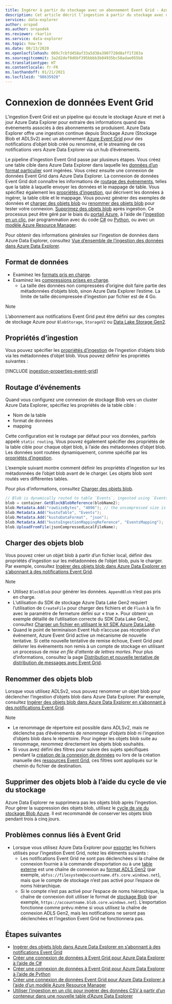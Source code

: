 ```yaml
---
title: Ingérer à partir du stockage avec un abonnement Event Grid - Azure Data Explorer
description: Cet article décrit l’ingestion à partir du stockage avec un abonnement Event Grid dans Azure Data Explorer.
services: data-explorer
author: orspod
ms.author: orspodek
ms.reviewer: rkarlin
ms.service: data-explorer
ms.topic: how-to
ms.date: 08/13/2020
ms.openlocfilehash: 009c7cbfd458af33a5d38a3907720d8aff1f203a
ms.sourcegitcommit: 3a2d2def8d6bf395bbbb3b84935bc58adae055b8
ms.translationtype: HT
ms.contentlocale: fr-FR
ms.lasthandoff: 01/21/2021
ms.locfileid: "98635920"
---
```

# <a name="event-grid-data-connection"></a>Connexion de données Event Grid

L’ingestion Event Grid est un pipeline qui écoute le stockage Azure et met à jour Azure Data Explorer pour extraire des informations quand des événements associés à des abonnements se produisent. Azure Data Explorer offre une ingestion continue depuis Stockage Azure (Stockage Blob et ADLSv2) avec un abonnement [Azure Event Grid](/azure/event-grid/overview) pour des notifications d’objet blob créé ou renommé, et le streaming de ces notifications vers Azure Data Explorer via un hub d’événements.

Le pipeline d’ingestion Event Grid passe par plusieurs étapes. Vous créez une table cible dans Azure Data Explorer dans laquelle les [données d’un format particulier](#data-format) sont ingérées. Vous créez ensuite une connexion de données Event Grid dans Azure Data Explorer. La connexion de données Event Grid doit connaître les informations de [routage des événements](#events-routing), telles que la table à laquelle envoyer les données et le mappage de table. Vous spécifiez également les [propriétés d’ingestion](#ingestion-properties), qui décrivent les données à ingérer, la table cible et le mappage. Vous pouvez générer des exemples de données et [charger des objets blob](#upload-blobs) ou [renommer des objets blob](#rename-blobs) pour tester votre connexion. [Supprimez des objets blob](#delete-blobs-using-storage-lifecycle) après ingestion. Ce processus peut être géré par le biais du [portail Azure](ingest-data-event-grid.md), à l’aide de l’[ingestion en un clic](one-click-ingestion-new-table.md), par programmation avec du code [C#](data-connection-event-grid-csharp.md) ou [Python](data-connection-event-grid-python.md), ou avec un [modèle Azure Resource Manager](data-connection-event-grid-resource-manager.md).

Pour obtenir des informations générales sur l’ingestion de données dans Azure Data Explorer, consultez [Vue d’ensemble de l’ingestion des données dans Azure Data Explorer](ingest-data-overview.md).

## <a name="data-format"></a>Format de données

* Examinez les [formats pris en charge](ingestion-supported-formats.md).
* Examinez les [compressions prises en charge](ingestion-supported-formats.md#supported-data-compression-formats).
    * La taille des données non compressées d’origine doit faire partie des métadonnées d’objets blob, sinon Azure Data Explorer l’estime. La limite de taille décompressée d’ingestion par fichier est de 4 Go.

> [!NOTE]
> L’abonnement aux notifications Event Grid peut être défini sur des comptes de stockage Azure pour `BlobStorage`, `StorageV2` ou [Data Lake Storage Gen2](/azure/storage/blobs/data-lake-storage-introduction).

## <a name="ingestion-properties"></a>Propriétés d’ingestion

Vous pouvez spécifier les [propriétés d’ingestion](ingestion-properties.md) de l’ingestion d’objets blob via les métadonnées d’objet blob.
Vous pouvez définir les propriétés suivantes :

[!INCLUDE [ingestion-properties-event-grid](includes/ingestion-properties-event-grid.md)]

## <a name="events-routing"></a>Routage d’événements

Quand vous configurez une connexion de stockage Blob vers un cluster Azure Data Explorer, spécifiez les propriétés de la table cible :
* Nom de la table
* format de données
* mapping

Cette configuration est le routage par défaut pour vos données, parfois appelé `static routing`.
Vous pouvez également spécifier des propriétés de la table cible pour chaque objet blob, à l’aide des métadonnées d’objet blob. Les données sont routées dynamiquement, comme spécifié par les [propriétés d’ingestion](#ingestion-properties).

L’exemple suivant montre comment définir les propriétés d’ingestion sur les métadonnées de l’objet blob avant de le charger. Les objets blob sont routés vers différentes tables.

Pour plus d’informations, consultez [Charger des objets blob](#upload-blobs).

```csharp
// Blob is dynamically routed to table `Events`, ingested using `EventsMapping` data mapping
blob = container.GetBlockBlobReference(blobName2);
blob.Metadata.Add("rawSizeBytes", "4096‬"); // the uncompressed size is 4096 bytes
blob.Metadata.Add("kustoTable", "Events");
blob.Metadata.Add("kustoDataFormat", "json");
blob.Metadata.Add("kustoIngestionMappingReference", "EventsMapping");
blob.UploadFromFile(jsonCompressedLocalFileName);
```

## <a name="upload-blobs"></a>Charger des objets blob

Vous pouvez créer un objet blob à partir d’un fichier local, définir des propriétés d’ingestion sur les métadonnées de l’objet blob, puis le charger. Par exemple, consultez [Ingérer des objets blob dans Azure Data Explorer en s’abonnant à des notifications Event Grid](ingest-data-event-grid.md#generate-sample-data).

> [!NOTE]
> * Utilisez `BlockBlob` pour générer les données. `AppendBlob` n’est pas pris en charge.
> * L’utilisation du SDK de stockage Azure Data Lake Gen2 requiert l’utilisation de `CreateFile` pour charger des fichiers et de `Flush` à la fin avec le paramètre de fermeture défini sur « true ».
> Pour obtenir un exemple détaillé de l’utilisation correcte du SDK Data Lake Gen2, consultez [Charger un fichier en utilisant le kit SDK Azure Data Lake](data-connection-event-grid-csharp.md#upload-file-using-azure-data-lake-sdk).
> * Quand le point de terminaison Event Hub n’accuse pas réception d’un événement, Azure Event Grid active un mécanisme de nouvelle tentative. Si cette nouvelle tentative de remise échoue, Event Grid peut délivrer les événements non remis à un compte de stockage en utilisant un processus de *mise en file d’attente de lettres mortes*. Pour plus d’informations, consultez la page [Distribution et nouvelle tentative de distribution de messages avec Event Grid](/azure/event-grid/delivery-and-retry#retry-schedule-and-duration).

## <a name="rename-blobs"></a>Renommer des objets blob

Lorsque vous utilisez ADLSv2, vous pouvez renommer un objet blob pour déclencher l’ingestion d’objets blob dans Azure Data Explorer. Par exemple, consultez [Ingérer des objets blob dans Azure Data Explorer en s’abonnant à des notifications Event Grid](ingest-data-event-grid.md#generate-sample-data).

> [!NOTE]
> * Le renommage de répertoire est possible dans ADLSv2, mais ne déclenche pas d’événements de *renommage d’objets blob* ni l’ingestion d’objets blob dans le répertoire. Pour ingérer les objets blob suite au renommage, renommez directement les objets blob souhaités.
> * Si vous avez défini des filtres pour suivre des sujets spécifiques pendant la [création de la connexion de données](ingest-data-event-grid.md#create-an-event-grid-data-connection-in-azure-data-explorer) ou lors de la création manuelle des [ressources Event Grid](ingest-data-event-grid-manual.md#create-an-event-grid-subscription), ces filtres sont appliqués sur le chemin du fichier de destination.

## <a name="delete-blobs-using-storage-lifecycle"></a>Supprimer des objets blob à l’aide du cycle de vie du stockage

Azure Data Explorer ne supprimera pas les objets blob après l’ingestion. Pour gérer la suppression des objets blob, utilisez le [cycle de vie du stockage Blob Azure](/azure/storage/blobs/storage-lifecycle-management-concepts?tabs=azure-portal). Il est recommandé de conserver les objets blob pendant trois à cinq jours.

## <a name="known-event-grid-issues"></a>Problèmes connus liés à Event Grid

* Lorsque vous utilisez Azure Data Explorer pour [exporter](kusto/management/data-export/export-data-to-storage.md) les fichiers utilisés pour l’ingestion Event Grid, notez les éléments suivants : 
    * Les notifications Event Grid ne sont pas déclenchées si la chaîne de connexion fournie à la commande d’exportation ou à une [table externe](kusto/management/data-export/export-data-to-an-external-table.md) est une chaîne de connexion au [format ADLS Gen2](kusto/api/connection-strings/storage.md#azure-data-lake-store) (par exemple, `abfss://filesystem@accountname.dfs.core.windows.net`), mais que le compte de stockage n’est pas activé pour l’espace de noms hiérarchique.
    * Si le compte n’est pas activé pour l’espace de noms hiérarchique, la chaîne de connexion doit utiliser le format de [stockage Blob](kusto/api/connection-strings/storage.md#azure-storage-blob) (par exemple, `https://accountname.blob.core.windows.net`). L’exportation fonctionne comme prévu même si vous utilisez la chaîne de connexion ADLS Gen2, mais les notifications ne seront pas déclenchées et l’ingestion Event Grid ne fonctionnera pas.

## <a name="next-steps"></a>Étapes suivantes

* [Ingérer des objets blob dans Azure Data Explorer en s’abonnant à des notifications Event Grid](ingest-data-event-grid.md)
* [Créer une connexion de données à Event Grid pour Azure Data Explorer à l’aide de C#](data-connection-event-grid-csharp.md)
* [Créer une connexion de données à Event Grid pour Azure Data Explorer à l’aide de Python](data-connection-event-grid-python.md)
* [Créer une connexion de données Event Grid pour Azure Data Explorer à l’aide d’un modèle Azure Resource Manager](data-connection-event-grid-resource-manager.md)
* [Utiliser l’ingestion en un clic pour ingérer des données CSV à partir d’un conteneur dans une nouvelle table d’Azure Data Explorer](one-click-ingestion-new-table.md)
